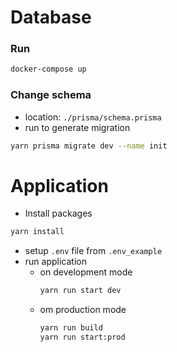 # Database

### Run
```bash
docker-compose up
```
### Change schema
- location: `./prisma/schema.prisma`
- run to generate migration
```bash
yarn prisma migrate dev --name init
```


# Application

- Install packages

```bash
yarn install
```

- setup `.env` file from `.env_example`
- run application
  - on development mode
    ```bash
    yarn run start dev
    ```
  - om production mode
    ```bash
    yarn run build
    yarn run start:prod
    ```